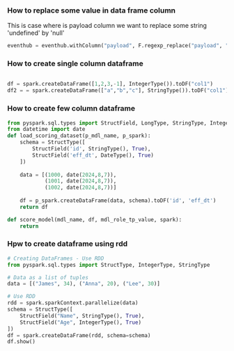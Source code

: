 ### How to replace some value in data frame column

This is case where is payload column we want to replace some string 'undefined' by 'null'

```python
eventhub = eventhub.withColumn("payload", F.regexp_replace("payload", "undefined", "null")) 
```

### How to create single column dataframe

```python

df = spark.createDataFrame([1,2,3,-1], IntegerType()).toDF("col1")
df2 = = spark.createDataFrame(["a","b","c"], StringType()).toDF("col1")
```

### How to create few column dataframe

```python
from pyspark.sql.types import StructField, LongType, StringType, IntegerType, DateType, TimestampType, DoubleType, FloatType, StructType
from datetime import date
def load_scoring_dataset(p_mdl_name, p_spark):
    schema = StructType([       
        StructField('id', StringType(), True),
        StructField('eff_dt', DateType(), True)
    ])
    
    data = [(1000, date(2024,8,7)), 
            (1001, date(2024,8,7)), 
            (1002, date(2024,8,7))]
    
    df = p_spark.createDataFrame(data, schema).toDF('id', 'eff_dt')
    return df

def score_model(mdl_name, df, mdl_role_tp_value, spark):
    return
```

### Hpw to create dataframe using rdd

```python
# Creating DataFrames - Use RDD
from pyspark.sql.types import StructType, IntegerType, StringType

# Data as a list of tuples
data = [("James", 34), ("Anna", 20), ("Lee", 30)]

# Use RDD
rdd = spark.sparkContext.parallelize(data)
schema = StructType([
    StructField("Name", StringType(), True),
    StructField("Age", IntegerType(), True)
])
df = spark.createDataFrame(rdd, schema=schema)
df.show()
```
